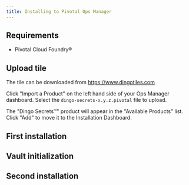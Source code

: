 ```yaml
---
title: Installing to Pivotal Ops Manager
---
```


## <a id="requirements"></a>Requirements

* Pivotal Cloud Foundry&reg;

## <a id="upload-tile"></a>Upload tile

The tile can be downloaded from https://www.dingotiles.com

Click "Import a Product" on the left hand side of your Ops Manager dashboard. Select the `dingo-secrets-x.y.z.pivotal` file to upload.

The "Dingo Secrets™" product will appear in the "Available Products" list. Click "Add" to move it to the Installation Dashboard.

## <a id="first-installation"></a>First installation

## <a id="vault-init"></a>Vault initialization

## <a id="second-installation"></a>Second installation

